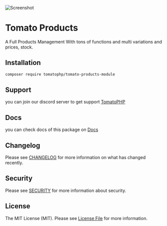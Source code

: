 ![Screenshot](https://github.com/tomatophp/tomato-products-module/blob/master/art/screenshot.png)

# Tomato Products

A Full Products Management With tons of functions and multi variations and prices, stock.

## Installation

```bash
composer require tomatophp/tomato-products-module
```

## Support

you can join our discord server to get support [TomatoPHP](https://discord.gg/Xqmt35Uh)

## Docs

you can check docs of this package on [Docs](https://docs.tomatophp.com/plugins/tomato-themes)

## Changelog

Please see [CHANGELOG](CHANGELOG.md) for more information on what has changed recently.

## Security

Please see [SECURITY](SECURITY.md) for more information about security.

## License

The MIT License (MIT). Please see [License File](LICENSE.md) for more information.
